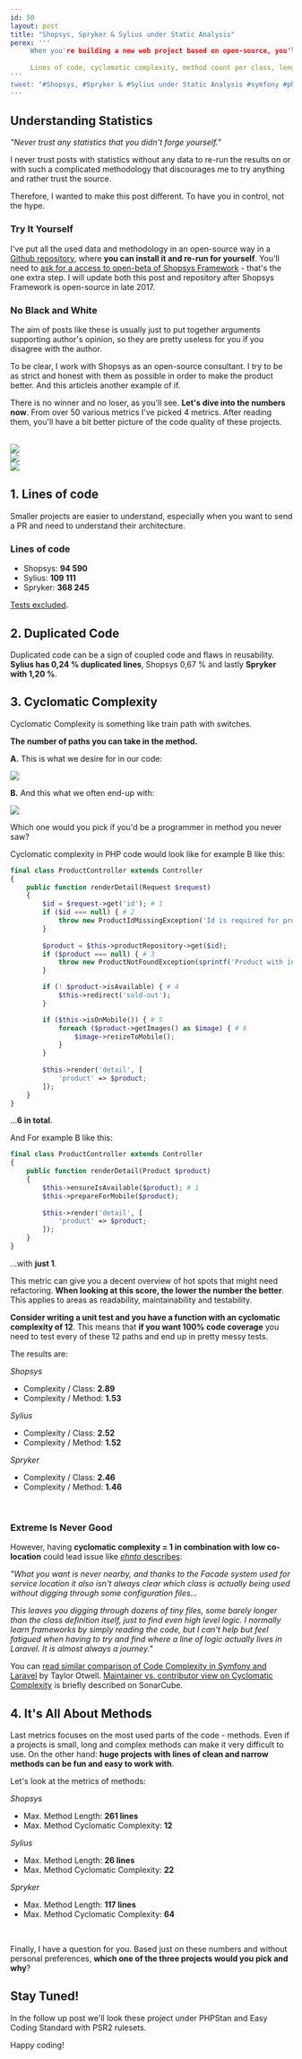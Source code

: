 ```yaml
---
id: 50
layout: post
title: "Shopsys, Spryker & Sylius under Static Analysis"
perex: '''
     When you're building a new web project based on open-source, you'll pick a package you know, have good experience with or try a new one that might be even better.
     
     Lines of code, cyclomatic complexity, method count per class, length of method, number of interfaces relative to classes - these all can be just a superficial number or a <strong>quick measure how well is the project built</strong>. 
'''
tweet: "#Shopsys, #Spryker & #Sylius under Static Analysis #symfony #php #ecommerce"
---
```

 

## Understanding Statistics

*"Never trust any statistics that you didn't forge yourself."*

I never trust posts with statistics without any data to re-run the results on or with such a complicated methodology that discourages me to try anything and rather trust the source. 

Therefore, I wanted to make this post different. To have you in control, not the hype.

### Try It Yourself

I've put all the used data and methodology in an open-source way in a [Github repository](https://github.com/TomasVotruba/shopsys-spryker-and-sylius-analysis), where **you can install it and re-run for yourself**. You'll need to [ask for a access to open-beta of Shopsys Framework](https://www.shopsys-framework.com/#contact) - that's the one extra step. I will update both this post and repository after Shopsys Framework is open-source in late 2017.


### No Black and White

The aim of posts like these is usually just to put together arguments supporting author's opinion, so they are pretty useless for you if you disagree with the author.

To be clear, I work with Shopsys as an open-source consultant. I try to be as strict and honest with them as possible in order to make the product better. And this articleis another example of if.

There is no winner and no loser, as you'll see. **Let's dive into the numbers now**.
From over 50 various metrics I've picked 4 metrics. After reading them, you'll have a bit better picture of the code quality of these projects.

<br>

<div class="col-6 mb-3">
    <a href="https://www.shopsys-framework.com/">
        <img src="/assets/images/posts/2017/shopsys-static-anal/shopsys.png">
    </a>
</div>

<div class="col-5">
    <a href="http://sylius.org/">
        <img src="/assets/images/posts/2017/shopsys-static-anal/sylius.png">
    </a>
</div>

<div class="col-5">
    <a href="https://spryker.com/">
        <img src="/assets/images/posts/2017/shopsys-static-anal/spryker.png">
    </a>
</div>


## 1. Lines of code

Smaller projects are easier to understand, especially when you want to send a PR and need to understand their architecture.


### Lines of code

- Shopsys: **94 590**
- Sylius: **109 111**
- Spryker: **368 245**

[Tests excluded](https://github.com/TomasVotruba/shopsys-spryker-and-sylius-analysis/blob/89ff354b5298ba831c9124039f217dd0c5687e3d/src/Finder/PhpFilesFinder.php#L27-L31).


## 2. Duplicated Code

Duplicated code can be a sign of coupled code and flaws in reusability.
**Sylius has 0,24 % duplicated lines**, Shopsys 0,67 % and lastly **Spryker with 1,20 %**.


## 3. Cyclomatic Complexity

Cyclomatic Complexity is something like train path with switches.

**The number of paths you can take in the method.** 

**A.** This is what we desire for in our code:

<div>
    <img src="/assets/images/posts/2017/shopsys-static-anal/split-2.png" class="img-thumbnail">
</div>


**B.** And this what we often end-up with:

<div>
    <img src="/assets/images/posts/2017/shopsys-static-anal/split-m.png" class="img-thumbnail">
</div>


Which one would you pick if you'd be a programmer in method you never saw? 



Cyclomatic complexity in PHP code would look like for example B like this:

```php
final class ProductController extends Controller
{
	public function renderDetail(Request $request)
	{
		$id = $request->get('id'); # 1
		if ($id === null) { # 2
			throw new ProductIdMissingException('Id is required for product detail'.);
		}
		
		$product = $this->productRepository->get($id);
		if ($product === null) { # 3
			throw new ProductNotFoundException(sprintf('Product with id %d was not found.', $id);
		}

		if (! $product->isAvailable) { # 4
			$this->redirect('sold-out');
		}

		if ($this->isOnMobile()) { # 5 
			foreach ($product->getImages() as $image) { # 6
				$image->resizeToMobile();
			}
		}
		
		$this->render('detail', [
			'product' => $product; 
		]);
	}
}
```

...**6 in total**.

And For example B like this:

```php
final class ProductController extends Controller
{
	public function renderDetail(Product $product)
	{
		$this->ensureIsAvailable($product); # 1
		$this->prepareForMobile($product);
		
		$this->render('detail', [
			'product' => $product;
		]);
	}
}
```


...with **just 1**.

This metric can give you a decent overview of hot spots that might need refactoring.
**When looking at this score, the lower the number the better**. This applies to areas as readability, maintainability and testability. 

**Consider writing a unit test and you have a function with an cyclomatic complexity of 12**. This means that **if you want 100% code coverage** you need to test every of these 12 paths and end up in pretty messy tests.

The results are:


*Shopsys*

- Complexity / Class: **2.89**
- Complexity / Method: **1.53**

*Sylius*

- Complexity / Class: **2.52**
- Complexity / Method: **1.52**

*Spryker*

- Complexity / Class: **2.46**
- Complexity / Method: **1.46**

<br>

### Extreme Is Never Good

However, having **cyclomatic complexity = 1 in combination with low co-location** could lead issue like [*ehnto* describes](https://news.ycombinator.com/item?id=13364649):

*"What you want is never nearby, and thanks to the Facade system used for service location it also isn't always clear which class is actually being used without digging through some configuration files...*

*This leaves you digging through dozens of tiny files, some barely longer than the class definition itself, just to find even high level logic. I normally learn frameworks by simply reading the code, but I can't help but feel fatigued when having to try and find where a line of logic actually lives in Laravel. It is almost always a journey."*

You can [read similar comparison of Code Complexity in Symfony and Laravel](https://medium.com/@taylorotwell/measuring-code-complexity-64356da605f9) by Taylor Otwell. [Maintainer vs. contributor view on Cyclomatic Complexity](https://blog.sonarsource.com/discussing-cyclomatic-complexity/) is briefly described on SonarCube.


## 4. It's All About Methods

Last metrics focuses on the most used parts of the code - methods. Even if a projects is small, long and complex methods can make it very difficult to use. On the other hand: **huge projects with lines of clean and narrow methods can be fun and easy to work with**.

Let's look at the metrics of methods:


*Shopsys*

- Max. Method Length: **261 lines**
- Max. Method Cyclomatic Complexity: **12**

*Sylius*

- Max. Method Length: **26 lines**
- Max. Method Cyclomatic Complexity: **22**

*Spryker*

- Max. Method Length: **117 lines**
- Max. Method Cyclomatic Complexity: **64**


<br>


Finally, I have a question for you. Based just on these numbers and without personal preferences, **which one of the three projects would you pick and why**?


## Stay Tuned!

In the follow up post we'll look these project under PHPStan and Easy Coding Standard with PSR2 rulesets.

Happy coding!
